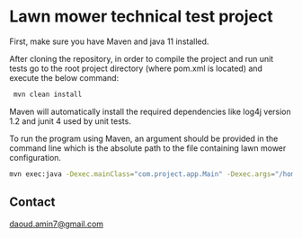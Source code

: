 # Lawn mower technical test project 
First, make sure you have Maven and java 11 installed.

After cloning the repository, in order to compile the project and run unit tests go to the root project directory (where pom.xml is located) and execute the below command:
  ```sh
   mvn clean install
  ```
Maven will automatically install the required dependencies like log4j version 1.2 and junit 4 used by unit tests.

To run the program using Maven, an argument should be provided in the command line which is the absolute path to the file containing lawn mower configuration.
  ```sh
  mvn exec:java -Dexec.mainClass="com.project.app.Main" -Dexec.args="/home/adaoud/lawnmower/input.txt"
  ```
 
<!-- CONTACT -->
## Contact
daoud.amin7@gmail.com

